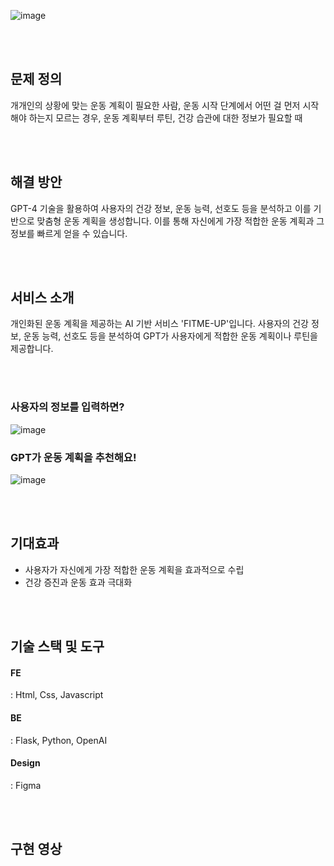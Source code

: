 ![image](https://github.com/leeyebeen-dev/FitMeUp/assets/84004751/b865c0df-d30d-4c47-ac29-8be332ada2da)

<br><br>

## 문제 정의

개개인의 상황에 맞는 운동 계획이 필요한 사람, 운동 시작 단계에서 어떤 걸 먼저 시작해야 하는지 모르는 경우, 운동 계획부터 루틴, 건강 습관에 대한 정보가 필요할 때

<br><br>

## 해결 방안

GPT-4 기술을 활용하여 사용자의 건강 정보, 운동 능력, 선호도 등을 분석하고 이를 기반으로 맞춤형 운동 계획을 생성합니다. 이를 통해 자신에게 가장 적합한 운동 계획과 그 정보를 빠르게 얻을 수 있습니다.

<br><br>

## 서비스 소개

개인화된 운동 계획을 제공하는 AI 기반 서비스 'FITME-UP'입니다.
사용자의 건강 정보, 운동 능력, 선호도 등을 분석하여 GPT가 사용자에게 적합한 운동 계획이나 루틴을 제공합니다.

<br><br>

### 사용자의 정보를 입력하면?
![image](https://github.com/leeyebeen-dev/FitMeUp/assets/84004751/90092434-8b4c-4d3a-8dca-71befb6ba130)

### GPT가 운동 계획을 추천해요!
![image](https://github.com/leeyebeen-dev/FitMeUp/assets/84004751/5aea361a-eb4e-46ae-888a-30366cbf4cbd)

<br><br>

## 기대효과

- 사용자가 자신에게 가장 적합한 운동 계획을 효과적으로 수립
- 건강 증진과 운동 효과 극대화

<br><br>

## 기술 스택 및 도구

#### FE
: Html, Css, Javascript

#### BE
: Flask, Python, OpenAI

#### Design
: Figma

<br><br>

## 구현 영상
